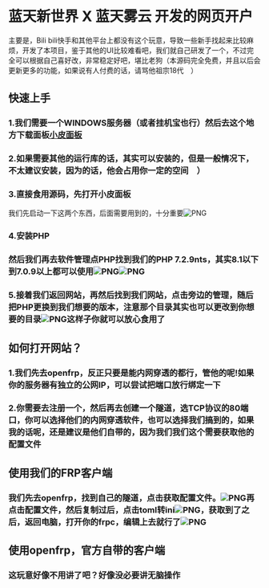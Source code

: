 # 蓝天新世界 X 蓝天雾云 开发的网页开户
主要是，Bili bili快手和其他平台上都没有这个玩意，导致一些新手找起来比较麻烦，开发了本项目，鉴于其他的UI比较难看吧，我们就自己研发了一个，不过完全可以根据自己喜好改，非常稳定好吧，堪比老狗（本源码完全免费，并且以后会更新更多的功能，如果说有人付费的话，请骂他祖宗18代<img style=" width: auto;height: 1em;  vertical-align: middle; margin-top: -2px;" src="https://ltyun.top/1img/emoji/021429B67AACA23F9713D89662DF3D00.png">）
## 快速上手
### 1.我们需要一个WINDOWS服务器（或者挂机宝也行）然后去这个地方下载面板[小皮面板](https://old.xp.cn)
### 2.如果需要其他的运行库的话，其实可以安装的，但是一般情况下，不太建议安装，因为的话，他会占用你一定的空间<img style=" width: auto;height: 1em;  vertical-align: middle; margin-top: -2px;" src="https://ltyun.top/1img/emoji/021429B67AACA23F9713D89662DF3D00.png">）
### 3.直接食用源码，先打开小皮面板
我们先启动一下这两个东西，后面需要用到的，十分重要![PNG](./README/Snipaste_2024-08-12_14-02-55.png)
### 4.安装PHP
### 然后我们再去软件管理点PHP找到我们的PHP 7.2.9nts，其实8.1以下到7.0.9以上都可以使用![PNG](./README/Snipaste_2024-08-12_14-04-34.png)![PNG](./README/Snipaste_2024-08-12_14-04-59.png)
### 5.接着我们返回网站，再然后找到我们网站，点击旁边的管理，随后把PHP更换到我们想要的版本，注意那个目录其实也可以更改到你想要的目录![PNG](./README/Snipaste_2024-08-12_14-05-31.png)这样子你就可以放心食用了
## 如何打开网站？
### 1.我们先去openfrp，反正只要是能内网穿透的都行，管他的呢!如果你的服务器有独立的公网IP，可以尝试把端口放行绑定一下
### 2.你需要去注册一个，然后再去创建一个隧道，选TCP协议的80端口，你可以选择他们的内网穿透软件，也可以选择我们搞到的，如果我的话呢，还是建议是他们自带的，因为我们我们这个需要获取他的配置文件
## 使用我们的FRP客户端
### 我们先去openfrp，找到自己的隧道，点击获取配置文件。![PNG](./README/Snipaste_2024-08-12_14-14-56.png)再点击配置文件，然后复制过后，点击toml转ini![PNG](./README/Snipaste_2024-08-12_14-15-11.png)，获取到了之后，返回电脑，打开你的frpc，编辑上去就行了![PNG](./README/Snipaste_2024-08-12_14-15-43.png)
## 使用openfrp，官方自带的客户端
### 这玩意好像不用讲了吧？好像没必要讲无脑操作